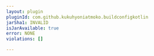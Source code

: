 ```yaml
---
layout: plugin
pluginId: com.github.kukuhyoniatmoko.buildconfigkotlin
jarSha1: INVALID
isJarAvailable: true
error: NONE
violations: []

---
```

